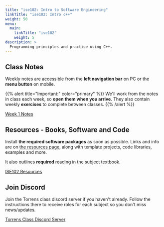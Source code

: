 ```yaml
---
title: "ise102: Intro to Software Engineering"
linkTitle: "ise102: Intro c++"
weight: 50
menu:
  main:
    linkTitle: "ise102"
    weight: 5
description: >
  Programming principles and practise using C++. 
---
```


## Class Notes

Weekly notes are accessible from the **left navigation bar** on PC or the <i class="fas fa-bars"></i> **menu button** on mobile. 

{{% alert title="Important:" color="primary" %}}
We'll work from the notes in class each week, so **open them when you arrive**. They also contain weekly **exercises** to complete between classes. 
{{% /alert %}}

<a class="btn btn-lg btn-primary mr-3 mb-4" href="week1/">Week 1 Notes
</a>

## Resources - Books, Software and Code

Install **the required software packages** as soon as possible. Links and info are on [the resources page](/torrens/ise102/resources/), along with template projects, code libraries, examples and more.

It also outlines **required** reading in the subject textbook.

<a class="btn btn-lg btn-primary mr-3 mb-4" href="/torrens/ise102/resources/">ISE102 Resources
</a>

## Join Discord

Join the Torrens class discord server if you haven't already. Follow the instructions there to receive roles for each subject so you don't miss news/updates.

<a class="btn btn-lg btn-primary mr-3 mb-4" href="https://discord.gg/a87M8dr" target="_blank">Torrens Class Discord Server<i class="fas fa-arrow-alt-circle-right ml-2"></i></a>




<!-- [Download Microsoft Visual Studio Community 2019](https://visualstudio.microsoft.com/vs/) -->




